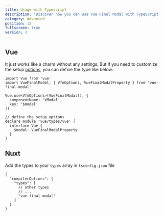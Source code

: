 ```yaml
---
title: Usage with Typescript
description: 'Discover how you can use Vue Final Modal with TypeScript.'
category: Advanced
position: 12
fullscreen: true
version: 3
---
```


## Vue

It just works like a charm without any settings. But if you need to customize the setup [options](/options), you can define the type like below:

```ts[main.ts]
import Vue from 'vue'
import VueFinalModal, { VfmOptions, VueFinalModalProperty } from 'vue-final-modal'

Vue.use<VfmOptions>(VueFinalModal(), {
  componentName: 'VModal',
  key: '$modal'
})

// define the setup options
declare module 'vue/types/vue' {
  interface Vue {
    $modal: VueFinalModalProperty
  }
}
```

## Nuxt

Add the types to your `types` array in `tsconfig.json` file

```js[tsconfig.json]
{
  "compilerOptions": {
    "types": [
      // other types
      // ...
      "vue-final-modal"
    ]
  }
}
```
